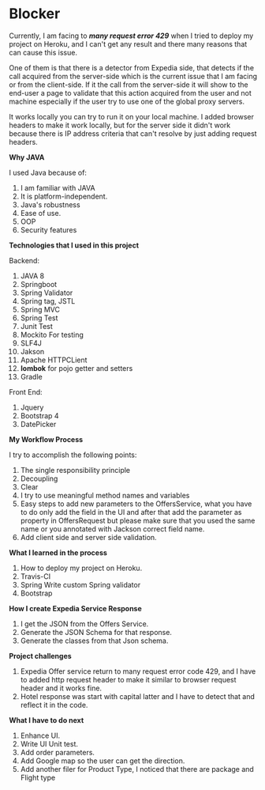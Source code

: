 # **Blocker**

Currently, I am facing to _**many request error 429**_ when I tried to deploy my project on Heroku, and I can't get any result and there many reasons that can cause this issue.

One of them is that there is a detector from Expedia side, that detects if the call acquired from the server-side which is the current issue that I am facing or from the client-side. If it the call from the server-side it will show to the end-user a page to validate that this action acquired from the user and not machine especially if the user try to use one of the global proxy servers.

It works locally you can try to run it on your local machine.
I added browser headers to make it work locally, but for the server side it didn't work because there is IP address criteria that can't resolve by just adding request headers.

**Why JAVA**

I used Java because of:
1. I am familiar with JAVA
2. It is platform-independent.
3. Java's robustness
4. Ease of use.
5. OOP
6. Security features

**Technologies that I used in this project**

Backend:
1. JAVA 8
2. Springboot
3. Spring Validator
4. Spring tag, JSTL
5. Spring MVC
6. Spring Test
7. Junit Test
8. Mockito For testing
9. SLF4J
10. Jakson
11. Apache HTTPCLient
12. **lombok** for pojo getter and setters
13. Gradle

Front End:
1. Jquery
2. Bootstrap 4
4. DatePicker

**My Workflow Process**

I try to accomplish the following points:
1. The single responsibility principle
2. Decoupling
3. Clear
4. I try to use meaningful method names and variables
5. Easy steps to add new parameters to the OffersService, what you have to do only add the field in the UI and after that add the parameter as property in OffersRequest but please make sure that you used the same name or you annotated with Jackson correct field name.
6. Add client side and server side validation.

**What I learned in the process**
1. How to deploy my project on Heroku.
2. Travis-CI
3. Spring Write custom Spring validator
4. Bootstrap

**How I create Expedia Service Response**

1. I get the JSON from the Offers Service.
2. Generate the JSON Schema for that response.
4. Generate the classes from that Json schema.

**Project challenges**

1. Expedia Offer service return to many request error code 429, and I have to added http request header to make it similar to browser request header and it works fine.
2. Hotel response was start with capital latter and I have to detect that and reflect it in the code.


**What I have to do next**

1. Enhance UI.
2. Write UI Unit test.
4. Add order parameters.
5. Add Google map so the user can get the direction.
6. Add another filer for Product Type, I noticed that there are package and Flight type

